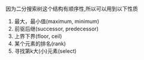 因为二分搜索树这个结构有顺序性,所以可以用到以下性质  
1. 最大，最小值(maximum, minimum)
2. 前驱后继(successor, predecessor)
3. 上界下界(floor, ceil)
4. 某个元素的排名(rank)
5. 寻找第k大(小)元素(select)